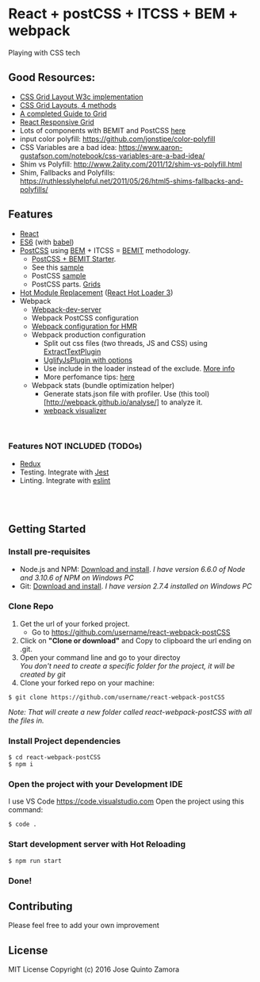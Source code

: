 # React + postCSS + ITCSS + BEM + webpack
Playing with CSS tech

## Good Resources:
- [CSS Grid Layout W3c implementation](https://www.w3.org/TR/css3-grid-layout/)
- [CSS Grid Layouts, 4 methods](https://www.sitepoint.com/easy-responsive-css-grid-layouts/)
- [A completed Guide to Grid](https://css-tricks.com/snippets/css/complete-guide-grid/)
- [React Responsive Grid](https://github.com/KyleAMathews/react-responsive-grid)
- Lots of components with BEMIT and PostCSS [here](https://github.com/AljanScholtens/taiga-boilerplate/tree/master/assets/stylesheets)
- input color polyfill: https://github.com/jonstipe/color-polyfill
- CSS Variables are a bad idea: https://www.aaron-gustafson.com/notebook/css-variables-are-a-bad-idea/
- Shim vs Polyfill: http://www.2ality.com/2011/12/shim-vs-polyfill.html
- Shim, Fallbacks and Polyfills: https://ruthlesslyhelpful.net/2011/05/26/html5-shims-fallbacks-and-polyfills/

## Features
- [React](https://facebook.github.io/react) 
- [ES6](http://es6-features.org) (with [babel](https://babeljs.io))
- [PostCSS](http://postcss.org/) using [BEM](http://getbem.com/introduction/) + ITCSS = [BEMIT](http://csswizardry.com/2015/08/bemit-taking-the-bem-naming-convention-a-step-further/) methodology. 
    - [PostCSS + BEMIT Starter](https://github.com/chadwatson/bemit-postcss-starter). 
    - See this [sample](https://github.com/xfiveco/chisel-sample/tree/master/src/styles)
    - PostCSS [sample](https://github.com/AljanScholtens/taiga-boilerplate)
    - PostCSS parts. [Grids](http://postcss.parts/tag/grids)
- [Hot Module Replacement](https://medium.com/@dan_abramov/hot-reloading-in-react-1140438583bf#.xh6v0ht7j) ([React Hot Loader 3](https://github.com/gaearon/react-hot-loader/issues/243))
- Webpack
    - [Webpack-dev-server](https://webpack.js.org/how-to/develop/#webpack-dev-server)
    - Webpack PostCSS configuration
    - [Webpack configuration for HMR](https://webpack.js.org/how-to/hot-module-reload)
    - Webpack production configuration
         - Split out css files (two threads, JS and CSS) using [ExtractTextPlugin](https://github.com/webpack/extract-text-webpack-plugin) 
         - [UglifyJsPlugin with options](https://github.com/webpack/webpack/blob/v1.13.3/lib/optimize/UglifyJsPlugin.js)
         - Use include in the loader instead of the exclude. [More info](http://stackoverflow.com/questions/37823764/how-include-and-exclude-works-in-webpack-loader)
         - More perfomance tips: [here](https://medium.com/@khanght/optimize-webpack-production-build-ec594242b222#.bj3eyg65p)
    - Webpack stats (bundle optimization helper)
        - Generate stats.json file with profiler. Use (this tool)[http://webpack.github.io/analyse/] to analyze it.
        - [webpack visualizer](https://chrisbateman.github.io/webpack-visualizer/)
<br />

### Features NOT INCLUDED (TODOs)
- [Redux](https://css-tricks.com/learning-react-redux)
- Testing. Integrate with [Jest](https://facebook.github.io/jest/)
- Linting. Integrate with [eslint](http://eslint.org/docs/user-guide/configuring)




<br /><br />
## Getting Started
### Install pre-requisites
- Node.js and NPM: [Download and install](https://nodejs.org/). *I have version 6.6.0 of Node and 3.10.6 of NPM on Windows PC*
- Git: [Download and install](https://git-scm.com/). *I have version 2.7.4 installed on Windows PC*

### Clone Repo
1. Get the url of your forked project.
    - Go to https://github.com/username/react-webpack-postCSS
2. Click on **"Clone or download"** and Copy to clipboard the url ending on .git.
3. Open your command line and go to your directoy  
*You don't need to create a specific folder for the project, it will be created by git*
4. Clone your forked repo on your machine:
```
$ git clone https://github.com/username/react-webpack-postCSS
```  
*Note: That will create a new folder called react-webpack-postCSS with all the files in.*

### Install Project dependencies

```
$ cd react-webpack-postCSS
$ npm i
```


### Open the project with your Development IDE
I use VS Code https://code.visualstudio.com
Open the project using this command:
```
$ code .
``` 

### Start development server with Hot Reloading
```
$ npm run start
```

### Done! 


## Contributing
Please feel free to add your own improvement

## License
MIT License
Copyright (c) 2016 Jose Quinto Zamora
